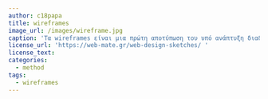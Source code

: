 ```yaml
---
author: c18papa
title: wireframes
image_url: /images/wireframe.jpg
caption: 'Τα wireframes είναι μια πρώτη αποτύπωση του υπό ανάπτυξη διαδραστικού λογισμικού. Για το λόγο αυτό, τα wireframes σχεδιάζονται ή συνήθως σκιτσάρονται γρήγορα σε χαρτί χωρίς λεπτομερή σχεδιασμό ώστε να καλυφθούν βασικές ανάγκες που αφορούν το γενικό layout και η δομή.'
license_url: 'https://web-mate.gr/web-design-sketches/ '
license_text:  
categories:
  - method
tags:
  - wireframes
---
```

